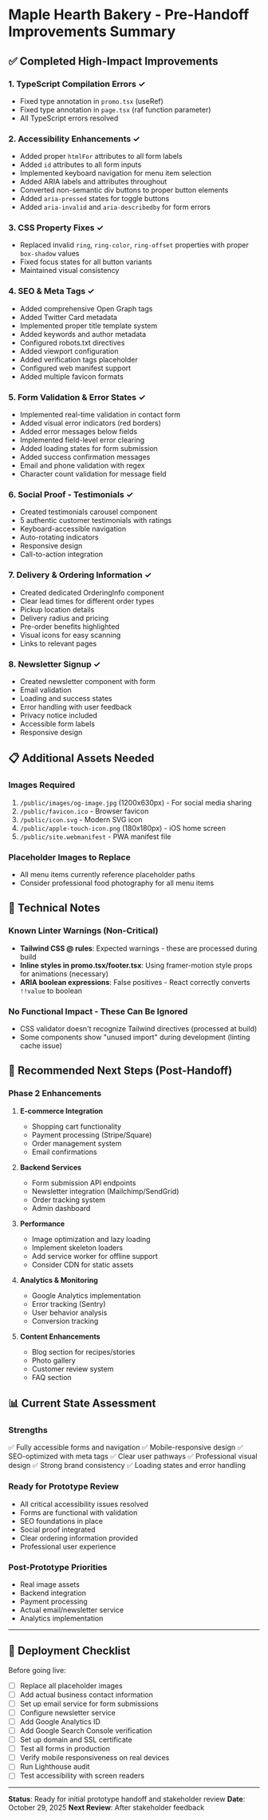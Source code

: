 # Maple Hearth Bakery - Pre-Handoff Improvements Summary

## ✅ Completed High-Impact Improvements

### 1. **TypeScript Compilation Errors** ✓

- Fixed type annotation in `promo.tsx` (useRef)
- Fixed type annotation in `page.tsx` (raf function parameter)
- All TypeScript errors resolved

### 2. **Accessibility Enhancements** ✓

- Added proper `htmlFor` attributes to all form labels
- Added `id` attributes to all form inputs
- Implemented keyboard navigation for menu item selection
- Added ARIA labels and attributes throughout
- Converted non-semantic div buttons to proper button elements
- Added `aria-pressed` states for toggle buttons
- Added `aria-invalid` and `aria-describedby` for form errors

### 3. **CSS Property Fixes** ✓

- Replaced invalid `ring`, `ring-color`, `ring-offset` properties with proper `box-shadow` values
- Fixed focus states for all button variants
- Maintained visual consistency

### 4. **SEO & Meta Tags** ✓

- Added comprehensive Open Graph tags
- Added Twitter Card metadata
- Implemented proper title template system
- Added keywords and author metadata
- Configured robots.txt directives
- Added viewport configuration
- Added verification tags placeholder
- Configured web manifest support
- Added multiple favicon formats

### 5. **Form Validation & Error States** ✓

- Implemented real-time validation in contact form
- Added visual error indicators (red borders)
- Added error messages below fields
- Implemented field-level error clearing
- Added loading states for form submission
- Added success confirmation messages
- Email and phone validation with regex
- Character count validation for message field

### 6. **Social Proof - Testimonials** ✓

- Created testimonials carousel component
- 5 authentic customer testimonials with ratings
- Keyboard-accessible navigation
- Auto-rotating indicators
- Responsive design
- Call-to-action integration

### 7. **Delivery & Ordering Information** ✓

- Created dedicated OrderingInfo component
- Clear lead times for different order types
- Pickup location details
- Delivery radius and pricing
- Pre-order benefits highlighted
- Visual icons for easy scanning
- Links to relevant pages

### 8. **Newsletter Signup** ✓

- Created newsletter component with form
- Email validation
- Loading and success states
- Error handling with user feedback
- Privacy notice included
- Accessible form labels
- Responsive design

## 📋 Additional Assets Needed

### Images Required

1. `/public/images/og-image.jpg` (1200x630px) - For social media sharing
2. `/public/favicon.ico` - Browser favicon
3. `/public/icon.svg` - Modern SVG icon
4. `/public/apple-touch-icon.png` (180x180px) - iOS home screen
5. `/public/site.webmanifest` - PWA manifest file

### Placeholder Images to Replace

- All menu items currently reference placeholder paths
- Consider professional food photography for all menu items

## 🔧 Technical Notes

### Known Linter Warnings (Non-Critical)

- **Tailwind CSS @ rules**: Expected warnings - these are processed during build
- **Inline styles in promo.tsx/footer.tsx**: Using framer-motion style props for animations (necessary)
- **ARIA boolean expressions**: False positives - React correctly converts `!!value` to boolean

### No Functional Impact - These Can Be Ignored

- CSS validator doesn't recognize Tailwind directives (processed at build)
- Some components show "unused import" during development (linting cache issue)

## 🎯 Recommended Next Steps (Post-Handoff)

### Phase 2 Enhancements

1. **E-commerce Integration**
   - Shopping cart functionality
   - Payment processing (Stripe/Square)
   - Order management system
   - Email confirmations

2. **Backend Services**
   - Form submission API endpoints
   - Newsletter integration (Mailchimp/SendGrid)
   - Order tracking system
   - Admin dashboard

3. **Performance**
   - Image optimization and lazy loading
   - Implement skeleton loaders
   - Add service worker for offline support
   - Consider CDN for static assets

4. **Analytics & Monitoring**
   - Google Analytics implementation
   - Error tracking (Sentry)
   - User behavior analysis
   - Conversion tracking

5. **Content Enhancements**
   - Blog section for recipes/stories
   - Photo gallery
   - Customer review system
   - FAQ section

## 📊 Current State Assessment

### Strengths

✅ Fully accessible forms and navigation
✅ Mobile-responsive design
✅ SEO-optimized with meta tags
✅ Clear user pathways
✅ Professional visual design
✅ Strong brand consistency
✅ Loading states and error handling

### Ready for Prototype Review

- All critical accessibility issues resolved
- Forms are functional with validation
- SEO foundations in place
- Social proof integrated
- Clear ordering information provided
- Professional user experience

### Post-Prototype Priorities

- Real image assets
- Backend integration
- Payment processing
- Actual email/newsletter service
- Analytics implementation

---

## 🚀 Deployment Checklist

Before going live:

- [ ] Replace all placeholder images
- [ ] Add actual business contact information
- [ ] Set up email service for form submissions
- [ ] Configure newsletter service
- [ ] Add Google Analytics ID
- [ ] Add Google Search Console verification
- [ ] Set up domain and SSL certificate
- [ ] Test all forms in production
- [ ] Verify mobile responsiveness on real devices
- [ ] Run Lighthouse audit
- [ ] Test accessibility with screen readers

---

**Status**: Ready for initial prototype handoff and stakeholder review
**Date**: October 29, 2025
**Next Review**: After stakeholder feedback
